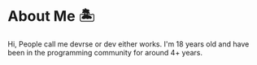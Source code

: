 # About Me 🏝️

Hi,
People call me devrse or dev either works. I'm 18 years old and have been in the programming community for around 4+ years. 
